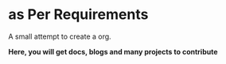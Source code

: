 # as Per Requirements

A small attempt to create a org.

**Here, you will get docs, blogs and many projects to contribute**
